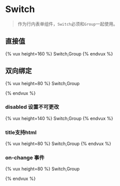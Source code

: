 # Switch

> 作为行内表单组件，`Switch`必须和`Group`一起使用。

## 直接值

{% vux height=160 %}
<components>
Switch,Group
</components>
<template>
<group>
  <switch title="Switch" :value=true></switch>
  <switch title="Switch" :value=false></switch>
</group>
</template>
{% endvux %}

## 双向绑定

{% vux height=80 %}
<components>
Switch,Group
</components>
<template>
<group>
  <switch :title="'双向绑定:值为' + value1" :value.sync="value1"></switch>
</group>
</template>

<script>
export default {
  data: {
    value1: true
  }
}
</script>
{% endvux %}


### disabled 设置不可更改

{% vux height=140 %}
<components>
Switch,Group
</components>
<template>
<group>
  <switch title="不可更改" :value=true disabled></switch>
  <switch title="不可更改" :value=false disabled></switch>
</group>
</template>
{% endvux %}

### title支持html

{% vux height=80 %}
<components>
Switch,Group
</components>
<template>
<group>
  <switch title="<span style='color:red'>我是红色的</span>" :value=true></switch>
</group>
</template>
{% endvux %}

### on-change 事件

{% vux height=80 %}
<components>
Switch,Group
</components>
<template>
<group>
  <switch title="监听事件" :value=true @on-change="change"></switch>
</group>
</template>
<script>
export default {
  methods: {
    change: function (val) {
      console.log('change', val)
    }
  }
}
</script>
{% endvux %}


